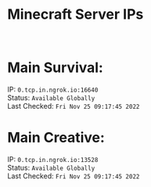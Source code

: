 
# Minecraft Server IPs

</br><h1>Main Survival:</h1>IP: `0.tcp.in.ngrok.io:16640` </br> Status: `Available Globally` </br> Last Checked: `Fri Nov 25 09:17:45 2022`
</br><h1>Main Creative:</h1>IP: `0.tcp.in.ngrok.io:13528` </br> Status: `Available Globally` </br> Last Checked: `Fri Nov 25 09:17:45 2022`
